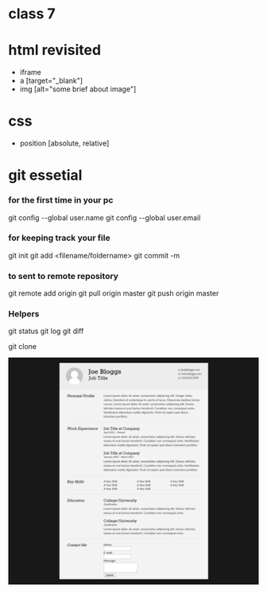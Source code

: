 # class 7
# html revisited
* iframe
* a [target="_blank"]
* img [alt="some brief about image"]

# css
* position [absolute, relative]


# git essetial

### for the first time in your pc
git config --global user.name <you name>
git config --global user.email <you email>

### for keeping track your file
git init 
git add <filename/foldername>
git commit -m <your message>

### to sent to remote repository
git remote add origin <repo url>
git pull origin master
git push origin master

### Helpers
git status
git log
git diff


git clone <repo url>

![](https://raw.githubusercontent.com/poloey/07_usun_nov_23/master/cv.jpg)


